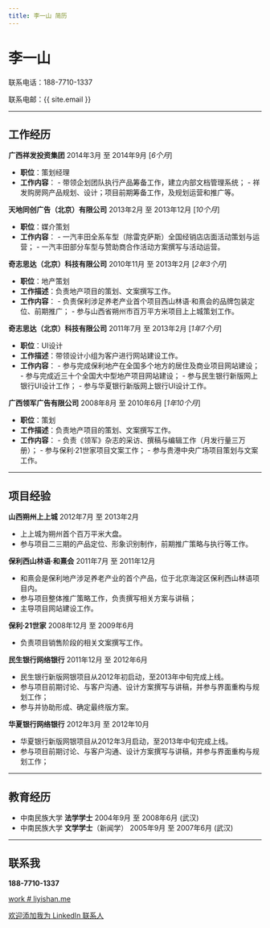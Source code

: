 ```yaml
---
title: 李一山 简历
---
```


# 李一山

联系电话：188-7710-1337 

联系电邮：{{ site.email }}

----

## 工作经历

**广西祥发投资集团** 2014年3月 至 2014年9月 [_6个月_]

-    **职位**：策划经理
-    **工作内容**： 
    -    带领企划团队执行产品筹备工作，建立内部文档管理系统；
    -    祥发购房网产品规划、设计；项目前期筹备工作，及规划运营和推广等。

**天地同创广告（北京）有限公司** 2013年2月 至 2013年12月 [_10个月_]

-    **职位**：媒介策划
-    **工作内容**： 
    -    一汽丰田全系车型（除雷克萨斯）全国经销店店面活动策划与运营；
    -    一汽丰田部分车型与赞助商合作活动方案撰写与活动运营。

**奇志思达（北京）科技有限公司** 2010年11月 至 2013年2月 [_2年3个月_]

-    **职位**：地产策划
-    **工作描述**：负责地产项目的策划、文案撰写工作。
-    **工作内容**： 
    -    负责保利涉足养老产业首个项目西山林语·和熹会的品牌包装定位、前期推广；
    -    参与山西省朔州市百万平方米项目上上城策划工作。

**奇志思达（北京）科技有限公司** 2011年7月 至 2013年2月 [_1年7个月_]

-    **职位**：UI设计
-    **工作描述**：带领设计小组为客户进行网站建设工作。
-    **工作内容**： 
    -    参与完成保利地产在全国多个地方的居住及商业项目网站建设；
    -    参与完成近三十个全国大中型地产项目网站建设；
    -    参与民生银行新版网上银行UI设计工作；
    -    参与华夏银行新版网上银行UI设计工作。

**广西领军广告有限公司** 2008年8月 至 2010年6月 [_1年10个月_]

-    **职位**：策划
-    **工作描述**：负责地产项目的策划、文案撰写工作。
-    **工作内容**： 
    -    负责《领军》杂志的采访、撰稿与编辑工作（月发行量三万册）；
    -    参与保利·21世家项目文案工作；
    -    参与贵港中央广场项目策划与文案工作。

----

## 项目经验

**山西朔州上上城** 2012年7月 至 2013年2月

-    上上城为朔州首个百万平米大盘。
-    参与项目二三期的产品定位、形象识别制作，前期推广策略与执行等工作。

**保利西山林语·和熹会** 2011年7月 至 2011年12月

-    和熹会是保利地产涉足养老产业的首个产品，位于北京海淀区保利西山林语项目内。
-    参与项目整体推广策略工作，负责撰写相关方案与讲稿；
-    主导项目网站建设工作。

**保利·21世家** 2008年12月 至 2009年6月

-    负责项目销售阶段的相关文案撰写工作。

**民生银行网络银行** 2011年12月 至 2012年6月

-    民生银行新版网银项目从2012年初启动，至2013年中旬完成上线。
-    参与项目前期讨论、与客户沟通、设计方案撰写与讲稿，并参与界面重构与规划工作；
-    参与并协助形成、确定最终版方案。

**华夏银行网络银行** 2012年3月 至 2012年10月

-    华夏银行新版网银项目从2012年3月启动，至2013年中旬完成上线。
-    参与项目前期讨论、与客户沟通、设计方案撰写与讲稿，并参与界面重构与规划工作；

----

## 教育经历

-    中南民族大学  **法学学士** 2004年9月 至 2008年6月 (武汉)  
-    中南民族大学  **文学学士**（新闻学） 2005年9月 至 2007年6月 (武汉)

----

## 联系我

**188-7710-1337**

[work # liyishan.me](mailto:work@liyishan.me)

[欢迎添加我为 LinkedIn 联系人](http://cn.linkedin.com/in/liyishan/)